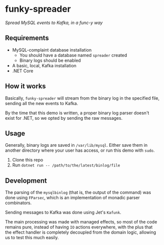 # funky-spreader
_Spread MySQL events to Kafka, in a func-y way_


## Requirements

* MySQL-complaint database installation
  * You should have a database named `spreader` created
  * Binary logs should be enabled
* A basic, local, Kafka installation
* .NET Core

## How it works

Basically, `funky-spreader` will stream from the binary log in
the specified file, sending all the new events to Kafka.

By the time that this demo is written, a proper binary log parser
doesn't exist for .NET, so we opted by sending the raw messages.

## Usage

Generally, binary logs are saved in `/var/lib/mysql`. Either save
them in another directory where your user has access, or run this
demo with `sudo`.

1. Clone this repo
2. Run `dotnet run -- /path/to/the/latest/binlog/file`


## Development

The parsing of the `mysqlbinlog` (that is, the output of the command)
was done using `FParsec`, which is an implementation of monadic parser
combinators.

Sending messages to Kafka was done using Jet's `Kafunk`.

The main processing was made with managed effects, so most of the code
remains pure, instead of having `IO` actions everywhere, with the plus
that the effect handler is completely decoupled from the domain logic,
allowing us to test this much easily.


